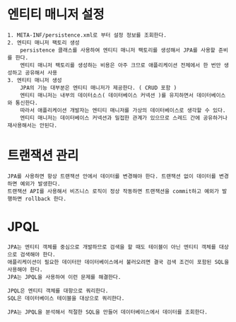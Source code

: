 # 엔티티 매니저 설정
    1. META-INF/persistence.xml로 부터 설정 정보를 조회한다.
    2. 엔티티 매니저 팩토리 생성
        persistence 클래스를 사용하여 엔티티 매니저 팩토리를 생성해서 JPA를 사용할 준비를 한다.
        엔티티 매니저 팩토리를 생성하는 비용은 아주 크므로 애플리케이션 전체에서 한 번만 생성하고 공유해서 사용
    3. 엔티티 매니저 생성
        JPA의 기능 대부분은 엔티티 매니저가 제공한다. ( CRUD 포함 )
        엔티티 매니저는 내부의 데이터소스( 데이터베이스 커넥션 )를 유지하면서 데이터베이스와 통신한다.
        따라서 애플리케이션 개발자는 엔티티 매니저를 가상의 데이터베이스로 생각할 수 있다.
        엔티티 매니저는 데이터베이스 커넥션과 밀접한 관계가 있으므로 스레드 간에 공유하거나 재사용해서는 안된다.
        
# 트랜잭션 관리
    JPA를 사용하면 항상 트랜잭션 안에서 데이터를 변경해야 한다. 트랜잭션 없이 데이터를 변경하면 예외가 발생한다.
    트랜잭션 API를 사용해서 비즈니스 로직이 정상 작동하면 트랜잭션을 commit하고 예외가 발행하면 rollback 한다.

# JPQL
    JPA는 엔티티 객체를 중심으로 개발하므로 검색을 할 때도 테이블이 아닌 엔티티 객체를 대상으로 검색해야 한다.
    애플리케이션이 필요한 데이터만 데이터베이스에서 불러오려면 결국 검색 조건이 포함된 SQL을 사용해야 한다.
    JPA는 JPQL을 사용하여 이런 문제를 해결한다.

    JPQL은 엔티티 객체를 대항으로 쿼리한다.
    SQL은 데이터베이스 테이블을 대상으로 쿼리한다.

    JPA는 JPQL을 분석해서 적절한 SQL을 만들어 데이터베이스에서 데이터를 조회한다.
